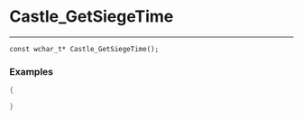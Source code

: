 # Castle_GetSiegeTime
---
```
const wchar_t* Castle_GetSiegeTime();
```

### Examples
```cpp - C++
{

}
```
